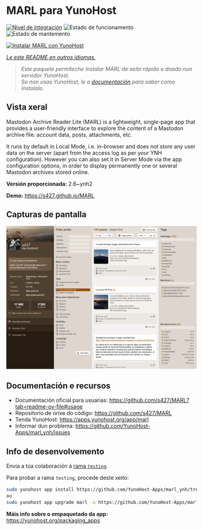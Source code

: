 <!--
NOTA: Este README foi creado automáticamente por <https://github.com/YunoHost/apps/tree/master/tools/readme_generator>
NON debe editarse manualmente.
-->

# MARL para YunoHost

[![Nivel de integración](https://apps.yunohost.org/badge/integration/marl)](https://ci-apps.yunohost.org/ci/apps/marl/)
![Estado de funcionamento](https://apps.yunohost.org/badge/state/marl)
![Estado de mantemento](https://apps.yunohost.org/badge/maintained/marl)

[![Instalar MARL con YunoHost](https://install-app.yunohost.org/install-with-yunohost.svg)](https://install-app.yunohost.org/?app=marl)

*[Le este README en outros idiomas.](./ALL_README.md)*

> *Este paquete permíteche instalar MARL de xeito rápido e doado nun servidor YunoHost.*  
> *Se non usas YunoHost, le a [documentación](https://yunohost.org/install) para saber como instalalo.*

## Vista xeral

Mastodon Archive Reader Lite (MARL) is a lightweight, single-page app that provides a user-friendly interface to explore the content of a Mastodon archive file: account data, posts, attachments, etc.

It runs by default in Local Mode, i.e. in-browser and does not store any user data on the server (apart from the access log as per your YNH configuration).
However you can also set it in Server Mode via the app configuration options, in order to display permanently one or several Mastodon archives stored online.


**Versión proporcionada:** 2.6~ynh2

**Demo:** <https://s427.github.io/MARL>

## Capturas de pantalla

![Captura de pantalla de MARL](./doc/screenshots/marl_ynh.png)

## Documentación e recursos

- Documentación oficial para usuarias: <https://github.com/s427/MARL?tab=readme-ov-file#usage>
- Repositorio de orixe do código: <https://github.com/s427/MARL>
- Tenda YunoHost: <https://apps.yunohost.org/app/marl>
- Informar dun problema: <https://github.com/YunoHost-Apps/marl_ynh/issues>

## Info de desenvolvemento

Envía a túa colaboración á [rama `testing`](https://github.com/YunoHost-Apps/marl_ynh/tree/testing).

Para probar a rama `testing`, procede deste xeito:

```bash
sudo yunohost app install https://github.com/YunoHost-Apps/marl_ynh/tree/testing --debug
ou
sudo yunohost app upgrade marl -u https://github.com/YunoHost-Apps/marl_ynh/tree/testing --debug
```

**Máis info sobre o empaquetado da app:** <https://yunohost.org/packaging_apps>
